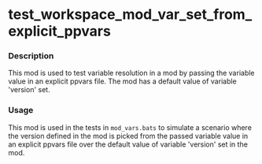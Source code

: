 # test_workspace_mod_var_set_from_explicit_ppvars

### Description

This mod is used to test variable resolution in a mod by passing the variable value in an explicit ppvars file. The mod has a default value of variable 'version' set.

### Usage

This mod is used in the tests in `mod_vars.bats` to simulate a scenario where the version defined in the mod is picked from the passed
variable value in an explicit ppvars file over the default value of variable 'version' set in the mod. 